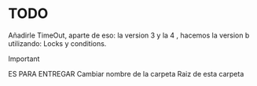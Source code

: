 # TODO

Añadirle TimeOut, aparte de eso: la version 3 y la 4 , hacemos la version b utilizando: Locks y conditions.

> [!IMPORTANT]
> ES PARA ENTREGAR
> Cambiar nombre de la carpeta Raiz de esta carpeta
